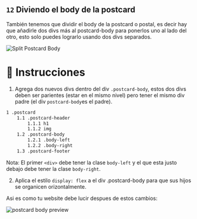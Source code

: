 ## `12` Diviendo el body de la postcard

También tenemos que dividir el body de la postcard o postal, es decir hay que añadirle dos divs más al postcard-body para ponerlos uno al lado del otro, esto solo puedes lograrlo usando dos divs separados.

![Split Postcard Body](../assets/12-split-postcard-body.gif?raw=true)

# 📝 Instrucciones

1. Agrega dos nuevos divs dentro del div `.postcard-body`, estos dos divs deben ser parientes (estar en el mismo nivel) pero tener el mismo div padre (el div `postcard-body`es el padre).

```txt
1 .postcard
    1.1 .postcard-header
        1.1.1 h1
        1.1.2 img
    1.2 .postcard-body
        1.2.1 .body-left
        1.2.2 .body-right
    1.3 .postcard-footer
```

Nota: El primer `<div>` debe tener la clase `body-left` y el que esta justo debajo debe tener la clase `body-right`.

2. Aplica el estilo `display: flex` a el div .postcard-body para que sus hijos se organicen orizontalmente.

Asi es como tu website debe lucir despues de estos cambios:

![postcard body preview](../assets/VZS6rNiYfC.gif?raw=true)